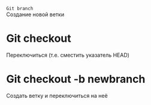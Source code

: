 `Git branch`  
Создание новой ветки  
# Git checkout
Переключиться (т.е. сместить указатель HEAD)  
# Git checkout -b newbranch  
Создать ветку и переключиться на неё
